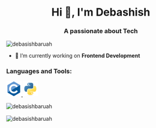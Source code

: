 <h1 align="center">Hi 👋, I'm Debashish</h1>
<h3 align="center">A passionate about Tech</h3>

<p align="left"> <img src="https://komarev.com/ghpvc/?username=debasishbaruah&label=Profile%20views&color=0e75b6&style=flat" alt="debasishbaruah" /> </p>

- 🔭 I’m currently working on **Frontend Development**


<p align="left">
</p>

<h3 align="left">Languages and Tools:</h3>
<p align="left"> <a href="https://www.cprogramming.com/" target="_blank" rel="noreferrer"> <img src="https://raw.githubusercontent.com/devicons/devicon/master/icons/c/c-original.svg" alt="c" width="40" height="40"/> </a> <a href="https://www.python.org" target="_blank" rel="noreferrer"> <img src="https://raw.githubusercontent.com/devicons/devicon/master/icons/python/python-original.svg" alt="python" width="40" height="40"/> </a> </p>

<p><img align="center" src="https://github-readme-stats.vercel.app/api/top-langs?username=debasishbaruah&show_icons=true&locale=en&layout=compact" alt="debasishbaruah" /></p>

<p><img align="center" src="https://github-readme-streak-stats.herokuapp.com/?user=debasishbaruah&" alt="debasishbaruah" /></p>
